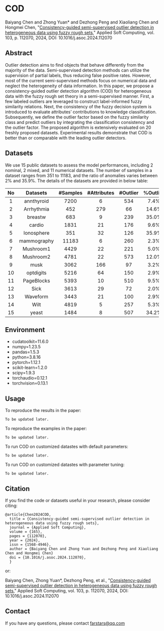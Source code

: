 # COD
Baiyang Chen and Zhong Yuan* and Dezhong Peng and Xiaoliang Chen and Hongmei Chen, "[Consistency-guided semi-supervised outlier detection in heterogeneous data using fuzzy rough sets](https://doi.org/10.1016/j.asoc.2024.112070)," Applied Soft Computing, vol. 103, p. 112070, 2024, DOI: 10.1016/j.asoc.2024.112070

## Abstract
Outlier detection aims to find objects that behave differently from the majority of the data. Semi-supervised detection methods can utilize the supervision of partial labels, thus reducing false positive rates. However, most of the current semi-supervised methods focus on numerical data and neglect the heterogeneity of data information. In this paper, we propose a consistency-guided outlier detection algorithm (COD) for heterogeneous data with the fuzzy rough set theory in a semi-supervised manner. First, a few labeled outliers are leveraged to construct label-informed fuzzy similarity relations. Next, the consistency of the fuzzy decision system is introduced to evaluate attributes’ contributions to knowledge classification. Subsequently, we define the outlier factor based on the fuzzy similarity class and predict outliers by integrating the classification consistency and the outlier factor. The proposed algorithm is extensively evaluated on 20 freshly proposed datasets. Experimental results demonstrate that COD is better than or comparable with the leading outlier detectors.

## Datasets
We use 15 public datasets to assess the model performances, including 2 nominal, 2 mixed, and 11 numerical datasets. The number of samples in a dataset ranges from 351 to 11183, and the ratio of anomalies varies between 2% and 35.9%. The details of the datasets are provided in below table: 


| No 	|   Datasets  	| #Samples 	| #Attributes 	| #Outlier 	| %Outlier 	|   Category  	|   DataType  	|
|:--:	|:-----------:	|:--------:	|:-----------:	|:--------:	|:--------:	|:-----------:	|:-----------:	|
|  1 	|  annthyroid 	|   7200   	|      6      	|    534   	|   7.4%   	|  Healthcare 	|  Numerical  	|
|  2 	|  Arrhythmia 	|    452   	|     279     	|    66    	|   14.6%  	|   Medical   	|    Mixed    	|
|  3 	|   breastw   	|    683   	|      9      	|    239   	|   35.0%  	|  Healthcare 	|  Numerical  	|
|  4 	|    cardio   	|   1831   	|      21     	|    176   	|   9.6%   	|  Healthcare 	|  Numerical  	|
|  5 	|  Ionosphere 	|    351   	|      32     	|    126   	|   35.9%  	| Oryctognosy 	|  Numerical  	|
|  6 	| mammography 	|   11183  	|      6      	|    260   	|   2.3%   	|  Healthcare 	|  Numerical  	|
|  7 	|  Mushroom1  	|   4429   	|      22     	|    221   	|   5.0%   	|    Botany   	| Categorical 	|
|  8 	|  Mushroom2  	|   4781   	|      22     	|    573   	|   12.0%  	|    Botany   	| Categorical 	|
|  9 	|     musk    	|   3062   	|     166     	|    97    	|   3.2%   	|  Chemistry  	|  Numerical  	|
| 10 	|  optdigits  	|   5216   	|      64     	|    150   	|   2.9%   	|    Image    	|  Numerical  	|
| 11 	|  PageBlocks 	|   5393   	|      10     	|    510   	|   9.5%   	|   Document  	|  Numerical  	|
| 12 	|     Sick    	|   3613   	|      29     	|    72    	|   2.0%   	|   Medical   	|    Mixed    	|
| 13 	|   Waveform  	|   3443   	|      21     	|    100   	|   2.9%   	|   Physical  	|  Numerical  	|
| 14 	|     Wilt    	|   4819   	|      5      	|    257   	|   5.3%   	|    Botany   	|  Numerical  	|
| 15 	|    yeast    	|   1484   	|      8      	|    507   	|   34.2%  	|   Biology   	|  Numerical  	|


## Environment
* cudatoolkit=11.6.0
* numpy=1.23.5
* pandas=1.5.3
* python=3.8.16
* pytorch=1.12.1
* scikit-learn=1.2.0
* scipy=1.9.3
* torchaudio=0.12.1
* torchvision=0.13.1


## Usage
To reproduce the results in the paper:
```
To be updated later.
```
To reproduce the examples in the paper:
```
To be updated later.
```
To run COD on customized datastes with default parameters:
```
To be updated later.
```
To run COD on customized datastes with parameter tuning:
```
To be updated later.
```

## Citation
If you find the code or datasets useful in your research, please consider citing:
```
@article{Chen2024COD,
  title = {Consistency-guided semi-supervised outlier detection in heterogeneous data using fuzzy rough sets},
  journal = {Applied Soft Computing},
  volume = {165},
  pages = {112070},
  year = {2024},
  issn = {1568-4946},
  author = {Baiyang Chen and Zhong Yuan and Dezhong Peng and Xiaoliang Chen and Hongmei Chen}
  doi = {10.1016/j.asoc.2024.112070},
  }
```
or:

Baiyang Chen, Zhong Yuan*, Dezhong Peng, et al., "[Consistency-guided semi-supervised outlier detection in heterogeneous data using fuzzy rough sets](https://doi.org/10.1016/j.asoc.2024.112070)," Applied Soft Computing, vol. 103, p. 112070, 2024, DOI: 10.1016/j.asoc.2024.112070

## Contact
If you have any questions, please contact farstars@qq.com
